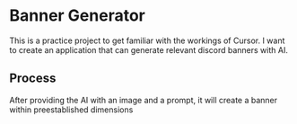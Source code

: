 # Banner Generator 

This is a practice project to get familiar with the workings of Cursor. I want to create an application that can generate relevant discord banners with AI. 

## Process
After providing the AI with an image and a prompt, it will create a banner within preestablished dimensions
